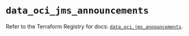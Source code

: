 # `data_oci_jms_announcements`

Refer to the Terraform Registry for docs: [`data_oci_jms_announcements`](https://registry.terraform.io/providers/oracle/oci/6.18.0/docs/data-sources/jms_announcements).
